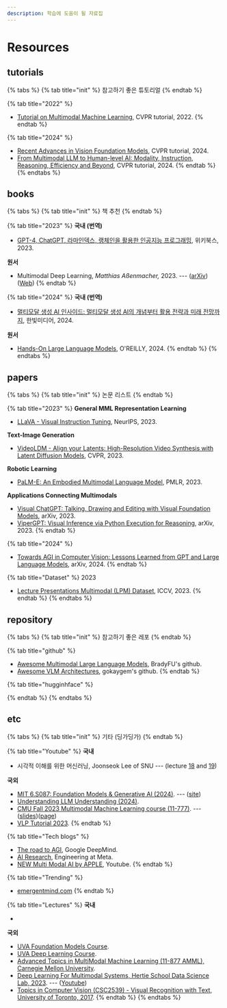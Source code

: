 ```yaml
---
description: 학습에 도움이 될 자료집
---
```


# Resources

## **tutorials**

{% tabs %}
{% tab title="init" %}
참고하기 좋은 튜토리얼&#x20;
{% endtab %}

{% tab title="2022" %}
* [Tutorial on Multimodal Machine Learning](https://youtube.com/playlist?list=PLki3HkfgNEsKPcpj5Vv2P98SRAT9wxIDa\&si=8bd1kKQCckzUk\_Xa), CVPR tutorial, 2022.
{% endtab %}

{% tab title="2024" %}
* [Recent Advances in Vision Foundation Models](https://vlp-tutorial.github.io/), CVPR tutorial, 2024.
* [From Multimodal LLM to Human-level AI: Modality, Instruction, Reasoning, Efficiency and Beyond](https://mllm2024.github.io/CVPR2024/), CVPR tutorial, 2024.
{% endtab %}
{% endtabs %}

## **books**

{% tabs %}
{% tab title="init" %}
책 추천&#x20;
{% endtab %}

{% tab title="2023" %}
**국내 (번역)**

* [GPT-4, ChatGPT, 라마인덱스, 랭체인을 활용한 인공지능 프로그래밍](https://product.kyobobook.co.kr/detail/S000209182535), 위키북스, 2023.

**원서**

* Multimodal Deep Learning, _Matthias Aßenmacher,_ 2023. --- ([arXiv](https://arxiv.org/abs/2301.04856)) ([Web](https://slds-lmu.github.io/seminar\_multimodal\_dl/index.html))
{% endtab %}

{% tab title="2024" %}
**국내 (번역)**

* [멀티모달 생성 AI 인사이드: 멀티모달 생성 AI의 개념부터 활용 전략과 미래 전망까지](https://search.shopping.naver.com/book/catalog/46033056623?query=%EB%A9%80%ED%8B%B0%EB%AA%A8%EB%8B%AC%20%EC%83%9D%EC%84%B1%20AI%20%EC%9D%B8%EC%82%AC%EC%9D%B4%EB%93%9C\&NaPm=ct%3Dlxijywyo%7Cci%3D9560f8c18c7e1f5b23c5503c955a67e26561f46d%7Ctr%3Dboksl%7Csn%3D95694%7Chk%3D6242bf5b8d35029f023759ff859a0d65caa8c9ca), 한빛미디어, 2024.

**원서**

* [Hands-On Large Language Models](https://learning.oreilly.com/library/view/hands-on-large-language/9781098150952/), O'REILLY, 2024.
{% endtab %}
{% endtabs %}

## **papers**&#x20;

{% tabs %}
{% tab title="init" %}
논문 리스트&#x20;
{% endtab %}

{% tab title="2023" %}
**General MML Representation Learning**

* [LLaVA - Visual Instruction Tuning](https://llava-vl.github.io/), NeurIPS, 2023.

**Text-Image Generation**

* [VideoLDM - Align your Latents: High-Resolution Video Synthesis with Latent Diffusion Models](https://research.nvidia.com/labs/toronto-ai/VideoLDM/), CVPR, 2023.

**Robotic Learning**

* [PaLM-E: An Embodied Multimodal Language Model](https://palm-e.github.io/), PMLR, 2023.

**Applications Connecting Multimodals**&#x20;

* [Visual ChatGPT: Talking, Drawing and Editing with Visual Foundation Models](https://github.com/chenfei-wu/TaskMatrix), arXiv, 2023.
* [ViperGPT: Visual Inference via Python Execution for Reasoning](https://viper.cs.columbia.edu/), arXiv, 2023.
{% endtab %}

{% tab title="2024" %}
* [Towards AGI in Computer Vision: Lessons Learned from GPT and Large Language Models](https://arxiv.org/abs/2306.08641), arXiv, 2024.
{% endtab %}

{% tab title="Dataset" %}
2023

* [Lecture Presentations Multimodal (LPM) Dataset](https://github.com/dondongwon/LPMDataset), ICCV, 2023.
{% endtab %}
{% endtabs %}



## repository&#x20;

{% tabs %}
{% tab title="init" %}
참고하기 좋은 레포
{% endtab %}

{% tab title="github" %}
* [Awesome Multimodal Large Language Models](https://github.com/BradyFU/Awesome-Multimodal-Large-Language-Models), BradyFU's github.
* [Awesome VLM Architectures](https://github.com/gokayfem/awesome-vlm-architectures), gokaygem's github.
{% endtab %}

{% tab title="hugginhface" %}

{% endtab %}
{% endtabs %}

## etc&#x20;

{% tabs %}
{% tab title="init" %}
기타 (딩가딩가)
{% endtab %}

{% tab title="Youtube" %}
**국내**

* 시각적 이해를 위한 머신러닝, Joonseok Lee of SNU --- (lecture [18](https://youtu.be/b242KBKlupQ?si=kNmNpwNiMNKjQHmz) and [19](https://youtu.be/WbLUIDN1C6s?si=6oy9xqb6L30JT9i0))

**국외**

* [MIT 6.S087: Foundation Models & Generative AI (2024)](https://youtube.com/playlist?list=PLXV9Vh2jYcjbnv67sXNDJiO8MWLA3ZJKR\&si=hYXD2dM-TaJh2APh). --- ([site](https://futureofai.mit.edu/))
* [Understanding LLM Understanding (2024)](https://youtube.com/playlist?list=PL2xTeGtUb-8B94jdWGT-chu4ucI7oEe\_x\&si=1hoEFkZXn\_qf9F6Q).
* [CMU Fall 2023 Multimodal Machine Learning course (11-777)](https://youtube.com/playlist?list=PL-Fhd\_vrvisMYs8A5j7sj8YW1wHhoJSmW\&si=T1Z8mUa0OTCLzRMD). --- ([slides](https://cmu-multicomp-lab.github.io/mmml-course/fall2023/schedule/))([page](https://cmu-mmml.github.io/spring2023/))
* [VLP Tutorial 2023](https://www.youtube.com/@VLPTutorial/featured).
{% endtab %}

{% tab title="Tech blogs" %}
* [The road to AGI](https://deepmind.google/discover/the-podcast/the-road-to-agi/), Google DeepMind.
* [AI Research](https://engineering.fb.com/category/ai-research/), Engineering at Meta.
* [NEW Multi Modal AI by APPLE](https://youtu.be/-SIXiJ0uu2M?si=9hpj7oT9Jnf3TOkA), Youtube.
{% endtab %}

{% tab title="Trending" %}
* [emergentmind.com](https://www.emergentmind.com/)
{% endtab %}

{% tab title="Lectures" %}
**국내**

*

**국외**

* [UVA Foundation Models Course](https://uvafomo.github.io/).&#x20;
* [UVA Deep Learning Course](https://uvadlc.github.io/).
* [Advanced Topics in MultiModal Machine Learning (11-877 AMML), Carnegie Mellon University](https://cmu-multicomp-lab.github.io/adv-mmml-course/spring2023/schedule/).
* [Deep Learning For Multimodal Systems, Hertie School Data Science Lab, 2023](https://ds3.ai/2023/deep-learning). --- ([Youtube](https://www.youtube.com/live/7izmkSRVGig?si=BHLlP0zTeFkQB6KI))
* [Topics in Computer Vision (CSC2539) - Visual Recognition with Text, University of Toronto, 2017](https://www.cs.utoronto.ca/\~fidler/teaching/2017/CSC2539.html).
{% endtab %}
{% endtabs %}
